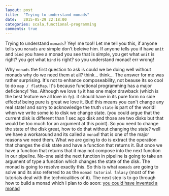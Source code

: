 ```yaml
---
layout: post
title:  "Trying to understand monads"
date:   2015-05-29 22:18:00
categories: scala,functional-programming
comments: true
---
```

Trying to understand `monads`? Yey! me too!! Let me tell you this, if anyone tells you `monads` are simple don't beleive him.  If anyone tells you if have `unit` and `bind` you have a monad you see that is simple, you get what `unit` is right? you get what `bind` is right? so you understand monad! err wrong!
    
Why `monads` the first question to ask is could we be doing well without monads why do we need them at all? think... think... The answer for me was rather surprising.  It's not to enhance composeability, not beause its so cool to do `map / flatMap`.  It's because functional programming has a major deficiency! Yes.  Although we love `fp` it has one major drawback (which is the best feature we all love in `fp`).  it should have in its pure form no side effects! being pure is great we love it.  But! this means you can't change any real state! and sorry to acknowledge the truth `state` is part of the world! when we write some io to disk we change state.  (you could argue that the current disk is different than 1 sec ago disk and those are two disks but that would be too much for an argument at this point).  So you need to change the state of the disk great, how to do that without changing the state? well we have a workaround and its called a `monad`! that is one of the major reasons we need them.  What we are going to do is extract the operation that changes the disk state and have a function that returns it.  But once we have a function that returns that it may not compose into the next function in our pipeline.  No-one said the next function in pipeline is going to take an argument of type a function which changes the state of the disk.  The monad is going to resolve exactly this.  So this is what `monads` are going to solve and its also referred to as the `monad tutorial falasy` (most of the tutorials deal with the technicalities of it).  The next step is to go through how to build a monad which I plan to do soon: [you could have invented a monad](http://blog.sigfpe.com/2006/08/you-could-have-invented-monads-and.html)